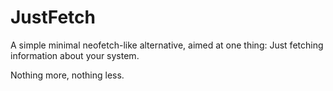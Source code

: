 # JustFetch
A simple minimal neofetch-like alternative, aimed at one thing: Just fetching information about your system.

Nothing more, nothing less.
